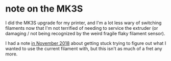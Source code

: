 # note on the MK3S

I did the MK3S upgrade for my printer, and I'm a lot less wary of switching filaments now that I'm not terrified of needing to service the extruder (or damaging / not being recognized by the weird fragile flaky filament sensor).

I had a note [in November 2018][emopost] about getting stuck trying to figure out what I wanted to use the current filament with, but this isn't as much of a fret any more.

[emopost]: 837954f7-3214-4304-8ebe-364266ca4bc1.md
